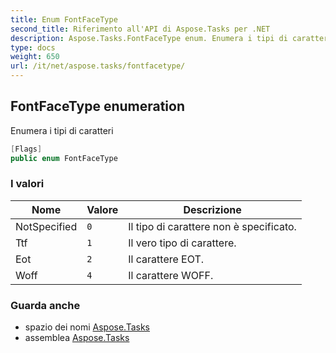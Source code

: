 ```yaml
---
title: Enum FontFaceType
second_title: Riferimento all'API di Aspose.Tasks per .NET
description: Aspose.Tasks.FontFaceType enum. Enumera i tipi di caratteri
type: docs
weight: 650
url: /it/net/aspose.tasks/fontfacetype/
---
```

## FontFaceType enumeration

Enumera i tipi di caratteri

```csharp
[Flags]
public enum FontFaceType
```

### I valori

| Nome | Valore | Descrizione |
| --- | --- | --- |
| NotSpecified | `0` | Il tipo di carattere non è specificato. |
| Ttf | `1` | Il vero tipo di carattere. |
| Eot | `2` | Il carattere EOT. |
| Woff | `4` | Il carattere WOFF. |

### Guarda anche

* spazio dei nomi [Aspose.Tasks](../../aspose.tasks/)
* assemblea [Aspose.Tasks](../../)


